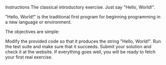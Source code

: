 Instructions
The classical introductory exercise. Just say "Hello, World!".

"Hello, World!" is the traditional first program for beginning programming in a new language or environment.

The objectives are simple:

Modify the provided code so that it produces the string "Hello, World!".
Run the test suite and make sure that it succeeds.
Submit your solution and check it at the website.
If everything goes well, you will be ready to fetch your first real exercise.
